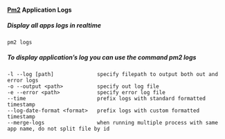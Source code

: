 #### [Pm2](https://pm2.keymetrics.io/docs/usage/log-management/) Application Logs

##### Display all apps logs in realtime
```
pm2 logs
```


##### To display application’s log you can use the command pm2 logs
```
-l --log [path]              specify filepath to output both out and error logs
-o --output <path>           specify out log file
-e --error <path>            specify error log file
--time                       prefix logs with standard formatted timestamp
--log-date-format <format>   prefix logs with custom formatted timestamp
--merge-logs                 when running multiple process with same app name, do not split file by id
```

